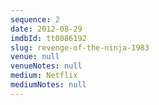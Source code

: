 ```yaml
---
sequence: 2
date: 2012-08-29
imdbId: tt0086192
slug: revenge-of-the-ninja-1983
venue: null
venueNotes: null
medium: Netflix
mediumNotes: null
---
```


